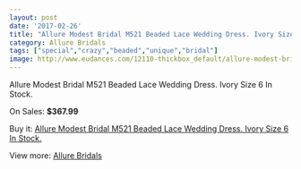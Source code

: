 ```yaml
---
layout: post
date: '2017-02-26'
title: "Allure Modest Bridal M521 Beaded Lace Wedding Dress. Ivory Size 6 In Stock."
category: Allure Bridals
tags: ["special","crazy","beaded","unique","bridal"]
image: http://www.eudances.com/12110-thickbox_default/allure-modest-bridal-m521-beaded-lace-wedding-dress-ivory-size-6-in-stock.jpg
---
```

Allure Modest Bridal M521 Beaded Lace Wedding Dress. Ivory Size 6 In Stock.

On Sales: **$367.99**
<a href="https://www.eudances.com/en/allure-bridals/3783-allure-modest-bridal-m521-beaded-lace-wedding-dress-ivory-size-6-in-stock.html"><amp-img layout="responsive" width="600" height="600" src="//www.eudances.com/12110-thickbox_default/allure-modest-bridal-m521-beaded-lace-wedding-dress-ivory-size-6-in-stock.jpg" alt="Allure Modest Bridal M521 Beaded Lace Wedding Dress. Ivory Size 6 In Stock. 0" /></a>
<a href="https://www.eudances.com/en/allure-bridals/3783-allure-modest-bridal-m521-beaded-lace-wedding-dress-ivory-size-6-in-stock.html"><amp-img layout="responsive" width="600" height="600" src="//www.eudances.com/12112-thickbox_default/allure-modest-bridal-m521-beaded-lace-wedding-dress-ivory-size-6-in-stock.jpg" alt="Allure Modest Bridal M521 Beaded Lace Wedding Dress. Ivory Size 6 In Stock. 1" /></a>
<a href="https://www.eudances.com/en/allure-bridals/3783-allure-modest-bridal-m521-beaded-lace-wedding-dress-ivory-size-6-in-stock.html"><amp-img layout="responsive" width="600" height="600" src="//www.eudances.com/12111-thickbox_default/allure-modest-bridal-m521-beaded-lace-wedding-dress-ivory-size-6-in-stock.jpg" alt="Allure Modest Bridal M521 Beaded Lace Wedding Dress. Ivory Size 6 In Stock. 2" /></a>

Buy it: [Allure Modest Bridal M521 Beaded Lace Wedding Dress. Ivory Size 6 In Stock.](https://www.eudances.com/en/allure-bridals/3783-allure-modest-bridal-m521-beaded-lace-wedding-dress-ivory-size-6-in-stock.html "Allure Modest Bridal M521 Beaded Lace Wedding Dress. Ivory Size 6 In Stock.")

View more: [Allure Bridals](https://www.eudances.com/en/2-allure-bridals "Allure Bridals")